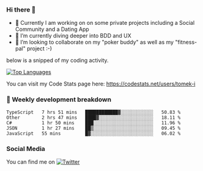 ### Hi there 👋


- 🔭 Currently I am working on on some private projects including a Social Community and a Dating App
- 🌱 I’m currently diving deeper into BDD and UX
- 👯 I’m looking to collaborate on my "poker buddy" as well as my "fitness-pal" project :-)

below is a snipped of my coding activity.
<!--
**tomek-i/tomek-i** is a ✨ _special_ ✨ repository because its `README.md` (this file) appears on your GitHub profile.

Here are some ideas to get you started:

- 🔭 I’m currently working on ...
- 🌱 I’m currently learning ...
- 👯 I’m looking to collaborate on ...
- 🤔 I’m looking for help with ...
- 💬 Ask me about ...
- 📫 How to reach me: ...
- 😄 Pronouns: ...
- ⚡ Fun fact: ...
-->
[![Top Languages](https://github-readme-stats.vercel.app/api/top-langs/?username=tomek-i&layout=compact)](https://github.com/tomek-i)

You can visit my Code Stats page here: https://codestats.net/users/tomek-i

### 💬 Weekly development breakdown
<!--START_SECTION:waka-->
```text
TypeScript   7 hrs 51 mins   ████████████▓░░░░░░░░░░░░   50.83 % 
Other        2 hrs 47 mins   ████▓░░░░░░░░░░░░░░░░░░░░   18.11 % 
C#           1 hr 50 mins    ███░░░░░░░░░░░░░░░░░░░░░░   11.96 % 
JSON         1 hr 27 mins    ██▒░░░░░░░░░░░░░░░░░░░░░░   09.45 % 
JavaScript   55 mins         █▓░░░░░░░░░░░░░░░░░░░░░░░   06.02 % 
```
<!--END_SECTION:waka-->

<!-- Actual text -->

### Social Media
You can find me on [![Twitter][1.2]][1]

<!-- Icons -->

[1.2]: http://i.imgur.com/wWzX9uB.png 


<!-- Links to your social media accounts -->

[1]: https://twitter.com/tomek_i
